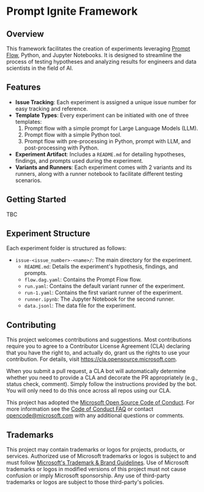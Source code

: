 # Prompt Ignite Framework

## Overview

This framework facilitates the creation of experiments leveraging [Prompt Flow](https://github.com/microsoft/promptflow), Python, and Jupyter Notebooks. It is designed to streamline the process of testing hypotheses and analyzing results for engineers and data scientists in the field of AI.

## Features

- **Issue Tracking**: Each experiment is assigned a unique issue number for easy tracking and reference.
- **Template Types**: Every experiment can be initiated with one of three templates:
  1. Prompt flow with a simple prompt for Large Language Models (LLM).
  2. Prompt flow with a simple Python tool.
  3. Prompt flow with pre-processing in Python, prompt with LLM, and post-processing with Python.
- **Experiment Artifact**: Includes a `README.md` for detailing hypotheses, findings, and prompts used during the experiment.
- **Variants and Runners**: Each experiment comes with 2 variants and its runners, along with a runner notebook to facilitate different testing scenarios.

## Getting Started

TBC

## Experiment Structure

Each experiment folder is structured as follows:

- `issue-<issue_number>-<name>/`: The main directory for the experiment.
  - `README.md`: Details the experiment's hypothesis, findings, and prompts.
  - `flow.dag.yaml`: Contains the Prompt Flow flow.
  - `run.yaml`: Contains the default variant runner of the experiment.
  - `run-1.yaml`: Contains the first variant runner of the experiment.
  - `runner.ipynb`: The Jupyter Notebook for the second runner.
  - `data.jsonl`: The data file for the experiment.

## Contributing

This project welcomes contributions and suggestions.  Most contributions require you to agree to a
Contributor License Agreement (CLA) declaring that you have the right to, and actually do, grant us
the rights to use your contribution. For details, visit https://cla.opensource.microsoft.com.

When you submit a pull request, a CLA bot will automatically determine whether you need to provide
a CLA and decorate the PR appropriately (e.g., status check, comment). Simply follow the instructions
provided by the bot. You will only need to do this once across all repos using our CLA.

This project has adopted the [Microsoft Open Source Code of Conduct](https://opensource.microsoft.com/codeofconduct/).
For more information see the [Code of Conduct FAQ](https://opensource.microsoft.com/codeofconduct/faq/) or
contact [opencode@microsoft.com](mailto:opencode@microsoft.com) with any additional questions or comments.

## Trademarks

This project may contain trademarks or logos for projects, products, or services. Authorized use of Microsoft 
trademarks or logos is subject to and must follow 
[Microsoft's Trademark & Brand Guidelines](https://www.microsoft.com/en-us/legal/intellectualproperty/trademarks/usage/general).
Use of Microsoft trademarks or logos in modified versions of this project must not cause confusion or imply Microsoft sponsorship.
Any use of third-party trademarks or logos are subject to those third-party's policies.
